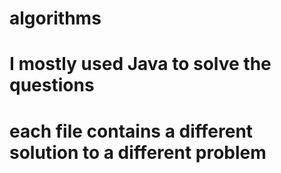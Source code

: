 # algorithms

# I mostly used Java to solve the questions

# each file contains a different solution to a different problem

